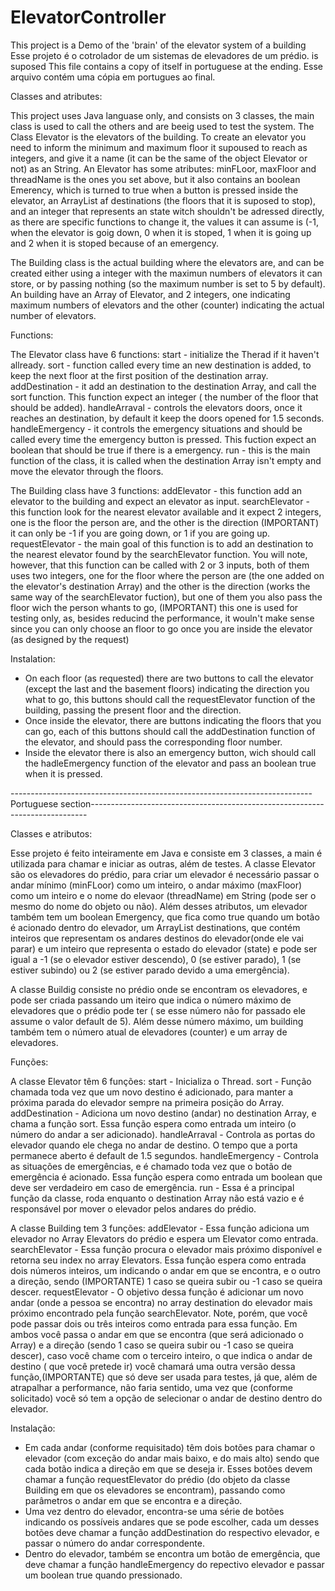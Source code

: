 # ElevatorController
This project is a Demo of the 'brain' of the elevator system of a building 
Esse projeto é o cotrolador de um sistemas de elevadores de um prédio.
is suposed 
This file contains a copy of itself in portuguese at the ending.
Esse arquivo contém uma cópia em portugues ao final.

Classes and atributes:

This project uses Java languase only, and consists on 3 classes, the main class is used to call the others and are beeig used to test the system.
The Class Elevator is the elevators of the building. To create an elevator you need to inform the minimum and maximum floor it supoused to reach as integers, and give it a name (it can be the same of the object Elevator or not) as an String. An Elevator has some atributes: minFLoor, maxFloor and threadName is the ones you set above, but it also contains an boolean Emerency, which is turned to true when a button is pressed inside the elevator, an ArrayList af destinations (the floors that it is suposed to stop), and an integer that represents an state  witch shouldn't be adressed directly, as there are specific functions to change it, the values it can assume is (-1, when the elevator is goig down, 0 when it is stoped, 1 when it is going up and 2 when it is stoped because of an emergency.

The Building class is the actual building where the elevators are, and can be created either using a integer with the maximun numbers of elevators it can store, or by passing nothing (so the maximum number is set to 5 by default). An building have an Array of Elevator, and 2 integers, one indicating maximum numbers of elevators and the other (counter) indicating the actual number of elevators.


Functions:

The Elevator class have 6 functions: 
start - initialize the Therad if it haven't allready.
sort - function called every time an new destination is added, to keep the next floor at the first position of the destination array.
addDestination - it add an destination to the destination Array, and call the sort function. This function expect an integer ( the number of the floor that should be added).
handleArraval - controls the elevators doors, once it reaches an destination, by default it keep the doors opened for 1.5 seconds.
handleEmergency - it controls the emergency situations and should be called every time the emergency button is pressed. This fuction expect an boolean that should be true if there is a emergency.
run - this is the main function of the class, it is called when the destination Array isn't empty and move the elevator through the floors.

The Building class have 3 functions:
addElevator - this function add an elevator to the building and expect an elevator as input.
searchElevator - this function look for the nearest elevator available and it expect 2 integers, one is the floor the person are, and the other is the direction (IMPORTANT) it can only be -1 if you are going down, or 1 if you are going up.
requestElevator - the main goal of this function is to add an destination to the nearest elevator found by the searchElevator function. You will note, however, that this function can be called with 2 or 3 inputs, both of them uses two integers, one for the floor where the person are (the one added on the elevator's destination Array) and the other is the direction (works the same way of the searchElevator fuction), but one of them you also pass the floor wich the person whants to go, (IMPORTANT) this one is used for testing only, as, besides reducind the performance, it wouln't make sense since you can only choose an floor to go once you are inside the elevator (as designed by the request)


Instalation:

- On each floor (as requested) there are two buttons to call the elevator (except the last and the basement floors) indicating the direction you what to go, this buttons should call the requestElevator function of the building, passing the present floor and the direction.
- Once inside the elevator, there are buttons indicating the floors that you can go, each of this buttons should call the addDestination function of the elevator, and should pass the corresponding floor number.
- Inside the elevator there is also an emergency button, wich should call the hadleEmergency function of the elevator and pass an boolean true when it is pressed.



---------------------------------------------------------------------------Portuguese section-----------------------------------------------------------------------------

Classes e atributos:

Esse projeto é feito inteiramente em Java e consiste em 3 classes, a main é utilizada para chamar e iniciar as outras, além de testes.
A classe Elevator são os elevadores do prédio, para criar um elevador é necessário passar o andar mínimo (minFLoor) como um inteiro, o andar máximo (maxFloor) como um inteiro e o nome do elevaor (threadName) em String (pode ser o mesmo do nome do objeto ou não). Além desses atributos, um elevador também tem um boolean Emergency, que fica como true quando um botão é acionado dentro do elevador, um ArrayList destinations, que contém inteiros que representam os andares destinos do elevador(onde ele vai parar) e um inteiro que representa o estado do elevador (state) e pode ser igual a -1 (se o elevador estiver descendo), 0 (se estiver parado), 1 (se estiver subindo) ou 2 (se estiver parado devido a uma emergência).

A classe Buildig consiste no prédio onde se encontram os elevadores, e pode ser criada passando um iteiro que indica o número máximo de elevadores que o prédio pode ter ( se esse número não for passado ele assume o valor default de 5). Além desse número máximo, um building também tem o número atual de elevadores (counter) e um array de elevadores.

Funções:

A classe Elevator têm 6 funções:
start - Inicializa o Thread.
sort - Função chamada toda vez que um novo destino é adicionado, para manter a próxima parada do elevador sempre na primeira posição do Array.
addDestination - Adiciona um novo destino (andar) no destination Array, e chama a função sort. Essa função espera como entrada um inteiro (o número do andar a ser adicionado).
handleArraval - Controla as portas do elevador quando ele chega no andar de destino. O tempo que a porta permanece aberto é default de 1.5 segundos.
handleEmergency - Controla as situações de emergências, e é chamado toda vez que o botão de emergência é acionado. Essa função espera como entrada um boolean que deve ser verdadeiro em caso de emergência.
run - Essa é a principal função da classe, roda enquanto o destination Array não está vazio e é responsável por mover o elevador pelos andares do prédio.

A classe Building tem 3 funções:
addElevator - Essa função adiciona um elevador no Array Elevators do prédio e espera um Elevator como entrada.
searchElevator - Essa função procura o elevador mais próximo disponível e retorna seu index no array Elevators. Essa função espera como entrada dois números inteiros, um indicando o andar em que se encontra, e o outro a direção, sendo (IMPORTANTE) 1 caso se queira subir ou -1 caso se queira descer.
requestElevator - O objetivo dessa função é adicionar um novo andar (onde a pessoa se encontra) no array destination do elevador mais próximo encontrado pela função searchElevator. Note, porém, que você pode passar dois ou três inteiros como entrada para essa função. Em ambos você passa o andar em que se encontra (que será adicionado o Array) e a direção (sendo 1 caso se queira subir ou -1 caso se queira descer), caso você chame com o terceiro inteiro, o que indica o andar de destino ( que você pretede ir) você chamará uma outra versão dessa função,(IMPORTANTE) que só deve ser usada para testes, já que, além de atrapalhar a performance, não faria sentido, uma vez que (conforme solicitado) você só tem a opção de selecionar o andar de destino dentro do elevador.


Instalação:

- Em cada andar (conforme requisitado) têm dois botões para chamar o elevador (com exceção do andar mais baixo, e do mais alto) sendo que cada botão indica a direção em que se deseja ir. Esses botões devem chamar a função requestElevator do prédio (do objeto da classe Building em que os elevadores se encontram), passando como parâmetros o andar em que se encontra e a direção.
- Uma vez dentro do elevador, encontra-se uma série de botões indicando os possíveis andares que se pode escolher, cada um desses botões deve chamar a função addDestination do respectivo elevador, e passar o número do andar correspondente.
- Dentro do elevador, também se encontra um botão de emergência, que deve chamar a função handleEmergency do repectivo elevador e passar um boolean true quando pressionado.

